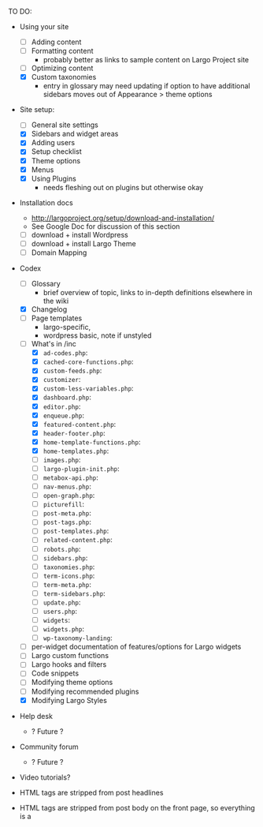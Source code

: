 TO DO:

- Using your site
	- [ ] Adding content
	- [ ] Formatting content
		- probably better as links to sample content on Largo Project site
	- [ ] Optimizing content
	- [x] Custom taxonomies
		- entry in glossary may need updating if option to have additional sidebars moves out of Appearance &gt; theme options
- Site setup:
	- [ ] General site settings
	- [x] Sidebars and widget areas
	- [x] Adding users
	- [x] Setup checklist
	- [x] Theme options
	- [x] Menus
	- [x] Using Plugins
		- needs fleshing out on plugins but otherwise okay
- Installation docs
	- http://largoproject.org/setup/download-and-installation/
	- See Google Doc for discussion of this section
	- [ ] download + install Wordpress
	- [ ] download + install Largo Theme
	- [ ] Domain Mapping
- Codex 
	- [ ] Glossary
		- brief overview of topic, links to in-depth definitions elsewhere in the wiki
	- [x] Changelog
	- [ ] Page templates 
		- largo-specific, 
		- wordpress basic, note if unstyled
	- [ ] What's in /inc 
		- [x] `ad-codes.php`: 
		- [x] `cached-core-functions.php`: 
		- [x] `custom-feeds.php`: 
		- [x] `customizer`: 
		- [x] `custom-less-variables.php`: 
		- [x] `dashboard.php`: 
		- [x] `editor.php`: 
		- [x] `enqueue.php`: 
		- [x] `featured-content.php`: 
		- [x] `header-footer.php`: 
		- [x] `home-template-functions.php`: 
		- [x] `home-templates.php`: 
		- [ ] `images.php`: 
		- [ ] `largo-plugin-init.php`: 
		- [ ] `metabox-api.php`: 
		- [ ] `nav-menus.php`: 
		- [ ] `open-graph.php`: 
		- [ ] `picturefill`: 
		- [ ] `post-meta.php`: 
		- [ ] `post-tags.php`: 
		- [ ] `post-templates.php`: 
		- [ ] `related-content.php`: 
		- [ ] `robots.php`: 
		- [ ] `sidebars.php`: 
		- [ ] `taxonomies.php`: 
		- [ ] `term-icons.php`: 
		- [ ] `term-meta.php`: 
		- [ ] `term-sidebars.php`: 
		- [ ] `update.php`: 
		- [ ] `users.php`: 
		- [ ] `widgets`: 
		- [ ] `widgets.php`: 
		- [ ] `wp-taxonomy-landing`: 
	- [ ] per-widget documentation of features/options for Largo widgets
	- [ ] Largo custom functions
	- [ ] Largo hooks and filters
	- [ ] Code snippets
	- [ ] Modifying theme options
	- [ ] Modifying recommended plugins
	- [x] Modifying Largo Styles
- Help desk 
	- ? Future ?
- Community forum 
	- ? Future ?

- Video tutorials? 

- HTML tags are stripped from post headlines
- HTML tags are stripped from post body on the front page, so everything is a <p>
